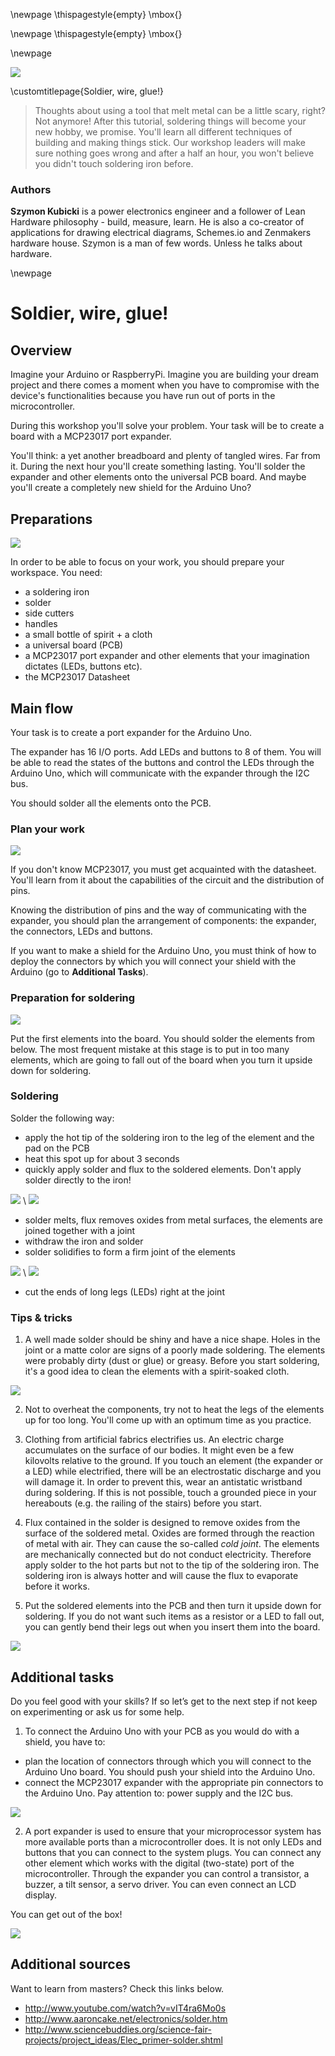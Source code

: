 \newpage
\thispagestyle{empty}
\mbox{}

\newpage
\thispagestyle{empty}
\mbox{}

\newpage

![](content/workshop_images/soldering.jpg)

\customtitlepage{Soldier, wire, glue!}

>Thoughts about using a tool that melt metal can be a little scary, right? Not anymore! After this tutorial, soldering things will become your new hobby, we promise. You'll learn all different techniques of building and making things stick. Our workshop leaders will make sure nothing goes wrong and after a half an hour, you won't believe you didn't touch soldering iron before.

### Authors

__Szymon Kubicki__ is a power electronics engineer and a follower of Lean Hardware philosophy - build, measure, learn. He is also a co-creator of applications for drawing electrical diagrams, Schemes.io and Zenmakers hardware house. Szymon is a man of few words. Unless he talks about hardware.

\newpage

# Soldier, wire, glue!

## Overview

Imagine your Arduino or RaspberryPi.  Imagine you are building your dream project and there comes a moment when you have to compromise with the device's functionalities because you have run out of ports in the microcontroller.

During this workshop you'll solve your problem. Your task will be to create a board with a MCP23017 port expander.

You'll think: a yet another breadboard and plenty of tangled wires. Far from it. During the next hour you'll create something lasting. You'll solder the expander and other elements onto the universal PCB board. And maybe you'll create a completely new shield for the Arduino Uno?


## Preparations

![](content/workshops/soldering/1.jpg)

In order to be able to focus on your work, you should prepare your workspace. You need:

- a soldering iron
- solder
- side cutters
- handles
- a small bottle of spirit + a cloth
- a universal board (PCB)
- a MCP23017 port expander and other elements that your imagination dictates (LEDs, buttons etc).
- the MCP23017 Datasheet


## Main flow

Your task is to create a port expander for the Arduino Uno. 

The expander has 16 I/O ports. Add LEDs and buttons to 8 of them. You will be able to read the states of the buttons and control the LEDs through the Arduino Uno, which will communicate with the expander through the I2C bus.

You should solder all the elements onto the PCB.

### Plan your work

![](content/workshops/soldering/2.jpg)

If you don't know MCP23017, you must get acquainted with the datasheet. You'll learn from it about the capabilities of the circuit and the distribution of pins.

Knowing the distribution of pins and the way of communicating with the expander, you should plan the arrangement of components: the expander, the connectors, LEDs and buttons.

If you want to make a shield for the Arduino Uno, you must think of how to deploy the connectors by which you will connect your shield with the Arduino (go to **Additional Tasks**).

### Preparation for soldering

![](content/workshops/soldering/11.jpg)

Put the first elements into the board. You should solder the elements from below. The most frequent mistake at this stage is to put in too many elements, which are going to fall out of the board when you turn it upside down for soldering.

### Soldering

Solder the following way:

- apply the hot tip of the soldering iron to the leg of the element and the pad on the PCB
- heat this spot up for about 3 seconds
- quickly apply solder and flux to the soldered elements. Don't apply solder directly to the iron!

![](content/workshops/soldering/4.jpg) \ ![](content/workshops/soldering/6.jpg)


- solder melts, flux removes oxides from metal surfaces, the elements are joined together with a joint
- withdraw the iron and solder
- solder solidifies to form a firm joint of the elements

![](content/workshops/soldering/7.jpg) \ ![](content/workshops/soldering/8.jpg)

- cut the ends of long legs (LEDs) right at the joint


### Tips & tricks

1. A well made solder should be shiny and have a nice shape. Holes in the joint or a matte color are signs of a poorly made soldering. The elements were probably dirty (dust or glue) or greasy. Before you start soldering, it's a good idea to clean the elements with a spirit-soaked cloth.

![](content/workshops/soldering/13.jpg)

2. Not to overheat the components, try not to heat the legs of the elements up for too long. You'll come up with an optimum time as you practice.

3. Clothing from artificial fabrics electrifies us. An electric charge accumulates on the surface of our bodies. It might even be a few kilovolts relative to the ground. If you touch an element (the expander or a LED) while electrified, there will be an electrostatic discharge and you will damage it. In order to prevent this, wear an antistatic wristband during soldering. If this is not possible, touch a grounded piece in your hereabouts (e.g. the railing of the stairs) before you start.

4. Flux contained in the solder is designed to remove oxides from the surface of the soldered metal. Oxides are formed through the reaction of metal with air. They can cause the so-called _cold joint_. The elements are mechanically connected but do not conduct electricity. Therefore apply solder to the hot parts but not to the tip of the soldering iron. The soldering iron is always hotter and will cause the flux to evaporate before it works.

5. Put the soldered elements into the PCB and then turn it upside down for soldering. If you do not want such items as a resistor or a LED to fall out, you can gently bend their legs out when you insert them into the board.

![](content/workshops/soldering/12.jpg)


## Additional tasks

Do you feel good with your skills? If so let’s get to the next step if not keep on experimenting or ask us for some help.

1. To connect the Arduino Uno with your PCB as you would do with a shield, you have to:

- plan the location of connectors through which you will connect to the Arduino Uno board. You should push your shield into the Arduino Uno.
- connect the MCP23017 expander with the appropriate pin connectors to the Arduino Uno. Pay attention to: power supply and the I2C bus.

![](content/workshops/soldering/10.jpg)

2. A port expander is used to ensure that your microprocessor system has more available ports than a microcontroller does. It is not only LEDs and buttons that you can connect to the system plugs. You can connect any other element which works with the digital (two-state) port of the microcontroller. Through the expander you can control a transistor, a buzzer, a tilt sensor, a servo driver. You can even connect an LCD display.

You can get out of the box!

![](content/workshops/soldering/15.jpg)


## Additional sources
Want to learn from masters? Check this links below.

- <http://www.youtube.com/watch?v=vIT4ra6Mo0s>
- <http://www.aaroncake.net/electronics/solder.htm>
- <http://www.sciencebuddies.org/science-fair-projects/project_ideas/Elec_primer-solder.shtml>

